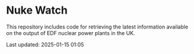 # Nuke Watch

This repository includes code for retrieving the latest information available on the output of EDF nuclear power plants in the UK.

Last updated: 2025-01-15 01:05